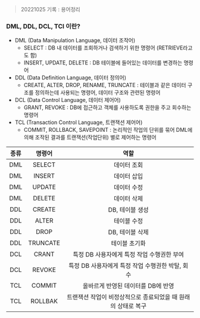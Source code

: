 > 20221025 기록 : 용어정리

### DML, DDL, DCL, TCl 이란?

- DML (Data Manipulation Language, 데이터 조작어)
  - SELECT : DB 내 데이터를 조회하거나 검색하기 위한 명령어 (RETRIEVE라고도 함)
  - INSERT, UPDATE, DELETE : DB 테이블에 들어있는 데이터를 변경하는 명령어
- DDL (Data Definition Language, 데이터 정의어)
  - CREATE, ALTER, DROP, RENAME, TRUNCATE : 테이블과 같은 데이터 구조를 정의하는데 사용되는 명령어, 데이터 구조와 관련된 명령어
- DCL (Data Control Language, 데이터 제어어)
  - GRANT, REVOKE : DB에 접근하고 객체를 사용하도록 권한을 주고 회수하는 명령어
- TCL (Transaction Control Language, 트랜잭션 제어어)
  - COMMIT, ROLLBACK, SAVEPOINT : 논리적인 작업의 단위를 묶어 DML에 의해 조작된 결과를 트랜잭션(작업단위) 별로 제어하는 명령어

| 종류 |  명령어  |                             역할                              |
| :--: | :------: | :-----------------------------------------------------------: |
| DML  |  SELECT  |                          데이터 조회                          |
| DML  |  INSERT  |                          데이터 삽입                          |
| DML  |  UPDATE  |                          데이터 수정                          |
| DML  |  DELETE  |                          데이터 삭제                          |
| DDL  |  CREATE  |                        DB, 테이블 생성                        |
| DDL  |  ALTER   |                          테이블 수정                          |
| DDL  |   DROP   |                        DB, 테이블 삭제                        |
| DDL  | TRUNCATE |                         테이블 초기화                         |
| DCL  |  CRANT   |          특정 DB 사용자에게 특정 작업 수행권한 부여           |
| DCL  |  REVOKE  |       특정 DB 사용자에게 특정 작업 수행권한 박탈, 회수        |
| TCL  |  COMMIT  |              올바르게 반영된 데이터를 DB에 반영               |
| TCL  | ROLLBAK  | 트랜잭션 작업이 비정상적으로 종료되었을 때 원래의 상태로 복구 |
